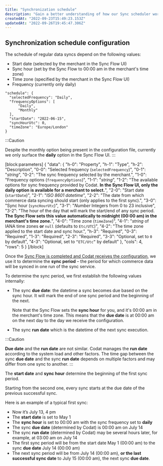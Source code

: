 ```yaml
---
title: "Synchronization schedule"
description: "Gain a better understanding of how our Sync scheduler works with the settings provided via the Sync Flow."
createdAt: "2022-09-23T15:49:23.153Z"
updatedAt: "2022-09-26T19:45:47.306Z"
---
```


## Synchronization schedule configuration

The schedule of regular data syncs depend on the following values:

- Start date (selected by the merchant in the Sync Flow UI)
- Sync hour (set by the Sync Flow to 00:00 am in the merchant's time zone)
- Time zone (specified by the merchant in the Sync Flow UI)
- Frequency (currently only daily)

```
"schedule": {
  "selectedFrequency": "Daily",
  "frequencyOptions": [
      "Daily",
      "Monthly"
  ],
  "startDate": "2022-06-15",
  "syncHourUtc": 0,
  "timeZone": "Europe/London"
}

```

:::Caution

Despite the monthly option being present in the configuration file, currently we only surface the **daily** option in the Sync Flow UI.
:::

[block:parameters]
{
"data": {
"h-0": "Property",
"h-1": "Type",
"h-2": "Description",
"0-0": "Selected frequency (`selectedFrequency`)",
"0-1": "_string_",
"0-2": "The sync frequency selected by the merchant.",
"1-0": "Frequency options (`frequencyOptions`)",
"1-1": "_string_",
"1-2": "The available options for sync frequency provided by Codat. **In the Sync Flow UI, only the daily option is available for a merchant to select.**",
"2-0": "Start date (`startDate`)",
"2-1": "_ISO 8601 datetime_",
"2-2": "The date from which commerce data syncing should start (only applies to the first sync).",
"3-0": "Sync hour (`syncHourUtc`)",
"3-1": "_Number_
Integers from 0 to 23 inclusive",
"3-2": "The hour of the day that will mark the start/end of any sync period. **The Sync Flow sets this value automatically to midnight (00:00 am) in the merchant's time zone.**",
"4-0": "Time zone (`timeZone`)",
"4-1": "_string_ of IANA time zones **or**
`null` (defaults to `Etc/UTC`)",
"4-2": "The time zone applied to the start date and sync hour.",
"h-3": "Required",
"0-3": "Required",
"1-3": "Required",
"2-3": "Required",
"3-3": "Optional, set to `0` by default",
"4-3": "Optional, set to `“ETC/Utc”` by default"
},
"cols": 4,
"rows": 5
}
[/block]

Once the [Sync Flow is completed and Codat receives the configuration](/implementing-codats-no-code-merchant-configuration), we use it to determine the **sync period** – the period for which commerce data will be synced in one run of the sync service.

To determine the sync period, we first establish the following values internally:

- The sync **due date**: the datetime a sync becomes due based on the sync hour. It will mark the end of one sync period and the beginning of the next.

  Note that the Sync Flow sets the **sync hour** for you, and it's 00:00 am in the merchant's time zone. This means that the **due date** is at 00:00 am on the next day to the day we receive the configuration.

- The sync **run date** which is the datetime of the next sync execution.

:::Caution

**Due date** and the **run date** are not similar. Codat manages the **run date** according to the system load and other factors. The time gap between the sync **due date** and the sync **run date** depends on multiple factors and may differ from one sync to another.
:::

The **start date** and **sync hour** determine the beginning of the first sync period.

Starting from the second one, every sync starts at the due date of the previous successful sync.

Here is an example of a typical first sync:

- Now it’s July 13, 4 pm
- The **start date** is set to May 1
- The **sync hour** is set to 00:00 am with the sync frequency set to **daily**
- The sync **due date** (determined by Codat) is 00:00 am on July 14
- The sync **run date** (determined by Codat) may be several hours later, for example, at 03:00 am on July 14
- The first sync period will be from the start date May 1 (00:00 am) to the sync **due date** July 14 (00:00 am)
- The next sync period will be from July 14 (00:00 am), **or the last successful sync date** to July 15 (00:00 am), the next sync **due date**.
